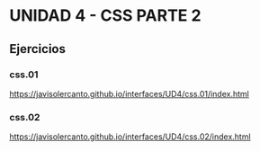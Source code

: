 # UNIDAD 4 - CSS PARTE 2

## Ejercicios

### css.01

https://javisolercanto.github.io/interfaces/UD4/css.01/index.html

### css.02

https://javisolercanto.github.io/interfaces/UD4/css.02/index.html